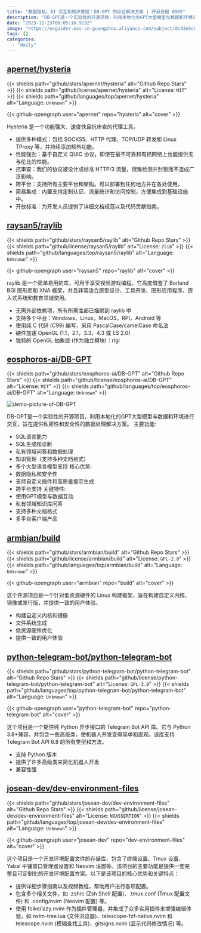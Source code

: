 ```yaml
---
title: "数据隐私、AI 交互和知识管理：DB-GPT 的综合解决方案 | 开源日报 0905"
description: "DB-GPT是一个实验性的开源项目，利用本地化的GPT大型模型与数据和环境进行交互，旨在提供私密性和安全性的数据处理解决方案。"
date: "2023-11-23T06:05:16.913Z"
image: "https://osguider.oss-cn-guangzhou.aliyuncs.com/subject/dc93e5c8a052cf39a1d69b4e9ebe62a3.png"
tags: []
categories:
  - "daily"
---
```


## [apernet/hysteria](https://github.com/apernet/hysteria)

{{< shields path="github/stars/apernet/hysteria" alt="Github Repo Stars" >}} {{< shields path="github/license/apernet/hysteria" alt="License: `MIT`" >}} {{< shields path="github/languages/top/apernet/hysteria" alt="Language: `Unknown`" >}}

{{< github-opengraph user="apernet" repo="hysteria" alt="cover" >}}

Hysteria 是一个功能强大、速度快且抗审查的代理工具。

- 提供多种模式：包括 SOCKS5、HTTP 代理、TCP/UDP 转发和 Linux TProxy 等，并持续添加额外功能。
- 性能强劲：基于自定义 QUIC 协议，即使在最不可靠和有损网络上也能提供无与伦比的性能。
- 抗审查：我们的协议被设计成标准 HTTP/3 流量，很难检测并封锁而不造成广泛影响。
- 跨平台：支持所有主要平台和架构。可以部署到任何地方并在各处使用。
- 简易集成：内置支持定制认证、流量统计和访问控制，方便集成到基础设施中。
- 开放标准：为开发人员提供了详细文档规范以及代码贡献指南。
  
## [raysan5/raylib](https://github.com/raysan5/raylib)

{{< shields path="github/stars/raysan5/raylib" alt="Github Repo Stars" >}} {{< shields path="github/license/raysan5/raylib" alt="License: `Zlib`" >}} {{< shields path="github/languages/top/raysan5/raylib" alt="Language: `Unknown`" >}}

{{< github-opengraph user="raysan5" repo="raylib" alt="cover" >}}

raylib 是一个简单易用的库，可用于享受视频游戏编程。它高度借鉴了 Borland BGI 图形库和 XNA 框架，并且非常适合原型设计、工具开发、图形应用程序、嵌入式系统和教育领域使用。

- 无需外部依赖项，所有所需库都已捆绑到 raylib 中
- 支持多个平台：Windows，Linux，MacOS，RPI，Android 等
- 使用纯 C 代码 (C99) 编写，采用 PascalCase/camelCase 命名法
- 硬件加速 OpenGL (1.1，2.1，3.3，4.3 或 ES 2.0)
- 独特的 OpenGL 抽象层 (作为独立模块)：rlgl

## [eosphoros-ai/DB-GPT](https://github.com/eosphoros-ai/DB-GPT)

{{< shields path="github/stars/eosphoros-ai/DB-GPT" alt="Github Repo Stars" >}} {{< shields path="github/license/eosphoros-ai/DB-GPT" alt="License: `MIT`" >}} {{< shields path="github/languages/top/eosphoros-ai/DB-GPT" alt="Language: `Unknown`" >}}

![demo-picture-of-DB-GPT](https://osguider.oss-cn-guangzhou.aliyuncs.com/subject/4ffc11b44a5feb8fc4dcf872ca665900.png)

DB-GPT是一个实验性的开源项目，利用本地化的GPT大型模型与数据和环境进行交互，旨在提供私密性和安全性的数据处理解决方案。
主要功能:

- SQL语言能力
- SQL生成和诊断
- 私有领域问答和数据处理
- 知识管理（支持多种文档格式）
- 多个大型语言模型支持
核心优势:
- 数据隐私和安全性
- 支持自定义插件和高质量提示生成
- 跨平台支持
关键特性:
- 使用GPT模型与数据互动
- 私有领域知识库问答
- 支持多种文档格式
- 多平台客户端产品
  
## [armbian/build](https://github.com/armbian/build)

{{< shields path="github/stars/armbian/build" alt="Github Repo Stars" >}} {{< shields path="github/license/armbian/build" alt="License: `GPL-2.0`" >}} {{< shields path="github/languages/top/armbian/build" alt="Language: `Unknown`" >}}

{{< github-opengraph user="armbian" repo="build" alt="cover" >}}

这个开源项目是一个针对低资源硬件的 Linux 构建框架，旨在构建自定义内核、镜像或发行版，并提供一致的用户体验。

- 构建自定义内核和镜像
- 文件系统生成
- 低资源硬件优化
- 提供一致的用户体验
  
## [python-telegram-bot/python-telegram-bot](https://github.com/python-telegram-bot/python-telegram-bot)

{{< shields path="github/stars/python-telegram-bot/python-telegram-bot" alt="Github Repo Stars" >}} {{< shields path="github/license/python-telegram-bot/python-telegram-bot" alt="License: `GPL-3.0`" >}} {{< shields path="github/languages/top/python-telegram-bot/python-telegram-bot" alt="Language: `Unknown`" >}}

{{< github-opengraph user="python-telegram-bot" repo="python-telegram-bot" alt="cover" >}}

这个项目是一个提供纯 Python 异步接口的 Telegram Bot API 库。它与 Python 3.8+兼容，并包含一些高级类，使机器人开发变得简单和直观。该库支持 Telegram Bot API 6.8 的所有类型和方法。

- 支持 Python 版本
- 提供了许多高级类来简化机器人开发
- 兼容性强
  
## [josean-dev/dev-environment-files](https://github.com/josean-dev/dev-environment-files)

{{< shields path="github/stars/josean-dev/dev-environment-files" alt="Github Repo Stars" >}} {{< shields path="github/license/josean-dev/dev-environment-files" alt="License: `NOASSERTION`" >}} {{< shields path="github/languages/top/josean-dev/dev-environment-files" alt="Language: `Unknown`" >}}

{{< github-opengraph user="josean-dev" repo="dev-environment-files" alt="cover" >}}

这个项目是一个开发环境配置文件的存储库，包含了终端设置、Tmux 设置、Yabai 平铺窗口管理器设置和 Neovim 设置等。该项目的主要功能是提供一套完整且可定制化的开发环境配置方案。以下是该项目的核心优势和关键特点：

- 提供详细步骤指南以及视频教程，帮助用户进行各项配置。
- 包含多个相关文件，如 .zshrc (Zsh Shell 配置)、.tmux.conf (Tmux 配置文件) 和 .config/nvim (Neovim 配置) 等。
- 使用 folke/lazy.nvim 作为插件管理器，并集成了众多实用插件来增强编辑体验，如 nvim-tree.lua (文件浏览器)、telescope-fzf-native.nvim 和 telescope.nvim (模糊查找工具)，gitsigns.nvim (显示代码修改情况) 等。
  